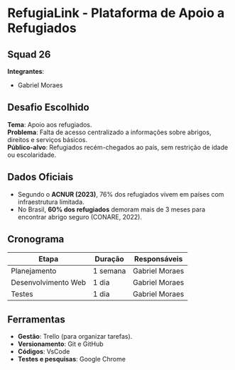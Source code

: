 # RefugiaLink - Plataforma de Apoio a Refugiados

## Squad 26  
**Integrantes**:  
- Gabriel Moraes 

## Desafio Escolhido  
**Tema**: Apoio aos refugiados.  
**Problema**: Falta de acesso centralizado a informações sobre abrigos, direitos e serviços básicos.  
**Público-alvo**: Refugiados recém-chegados ao país, sem restrição de idade ou escolaridade.  

## Dados Oficiais  
- Segundo o **ACNUR (2023)**, 76% dos refugiados vivem em países com infraestrutura limitada.  
- No Brasil, **60% dos refugiados** demoram mais de 3 meses para encontrar abrigo seguro (CONARE, 2022).  

## Cronograma  
| Etapa               | Duração   | Responsáveis       |  
|---------------------|-----------|--------------------|  
| Planejamento        | 1 semana  | Gabriel Moraes     |  
| Desenvolvimento Web | 1 dia     | Gabriel Moraes     |  
| Testes              | 1 dia     | Gabriel Moraes     |  

## Ferramentas  
- **Gestão**: Trello (para organizar tarefas).  
- **Versionamento**: Git e GitHub
- **Códigos**: VsCode
- **Testes e pesquisas**: Google Chrome